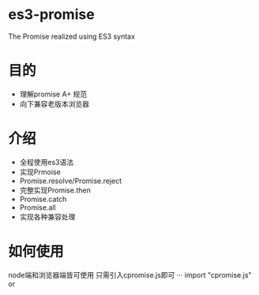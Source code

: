 # es3-promise
The Promise realized using ES3 syntax
# 目的
- 理解promise A+ 规范
- 向下兼容老版本浏览器
# 介绍
- 全程使用es3语法
- 实现Prmoise
- Promise.resolve/Promise.reject
- 完整实现Promise.then
- Promise.catch
- Promise.all
- 实现各种兼容处理
# 如何使用
node端和浏览器端皆可使用
只需引入cpromise.js即可
···
import "cpromise.js"
or 
<script src="cpromise.js"><script>
or
var CPromise = require("cpromise.js")
···

使用方法和原生promise完全一致

